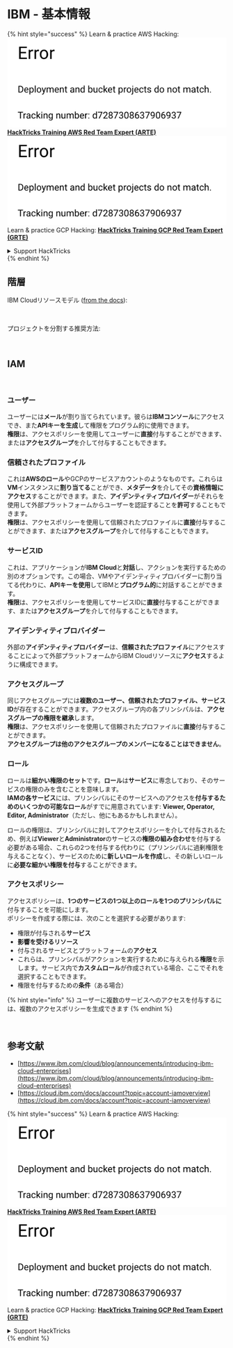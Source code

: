 # IBM - 基本情報

{% hint style="success" %}
Learn & practice AWS Hacking:<img src="../../.gitbook/assets/image (1) (1).png" alt="" data-size="line">[**HackTricks Training AWS Red Team Expert (ARTE)**](https://training.hacktricks.xyz/courses/arte)<img src="../../.gitbook/assets/image (1) (1).png" alt="" data-size="line">\
Learn & practice GCP Hacking: <img src="../../.gitbook/assets/image (2).png" alt="" data-size="line">[**HackTricks Training GCP Red Team Expert (GRTE)**<img src="../../.gitbook/assets/image (2).png" alt="" data-size="line">](https://training.hacktricks.xyz/courses/grte)

<details>

<summary>Support HackTricks</summary>

* Check the [**subscription plans**](https://github.com/sponsors/carlospolop)!
* **Join the** 💬 [**Discord group**](https://discord.gg/hRep4RUj7f) or the [**telegram group**](https://t.me/peass) or **follow** us on **Twitter** 🐦 [**@hacktricks\_live**](https://twitter.com/hacktricks\_live)**.**
* **Share hacking tricks by submitting PRs to the** [**HackTricks**](https://github.com/carlospolop/hacktricks) and [**HackTricks Cloud**](https://github.com/carlospolop/hacktricks-cloud) github repos.

</details>
{% endhint %}

## 階層

IBM Cloudリソースモデル ([from the docs](https://www.ibm.com/blog/announcement/introducing-ibm-cloud-enterprises/)):

<figure><img src="../../.gitbook/assets/image (225).png" alt=""><figcaption></figcaption></figure>

プロジェクトを分割する推奨方法:

<figure><img src="../../.gitbook/assets/image (239).png" alt=""><figcaption></figcaption></figure>

## IAM

<figure><img src="../../.gitbook/assets/image (266).png" alt=""><figcaption></figcaption></figure>

### ユーザー

ユーザーには**メール**が割り当てられています。彼らは**IBMコンソール**にアクセスでき、また**APIキーを生成**して権限をプログラム的に使用できます。\
**権限**は、アクセスポリシーを使用してユーザーに**直接**付与することができます、または**アクセスグループ**を介して付与することもできます。

### 信頼されたプロファイル

これは**AWSのロール**やGCPのサービスアカウントのようなものです。これらは**VM**インスタンスに**割り当てる**ことができ、**メタデータ**を介してその**資格情報にアクセス**することができます。また、**アイデンティティプロバイダー**がそれらを使用して外部プラットフォームからユーザーを認証することを**許可**することもできます。\
**権限**は、アクセスポリシーを使用して信頼されたプロファイルに**直接**付与することができます、または**アクセスグループ**を介して付与することもできます。

### サービスID

これは、アプリケーションが**IBM Cloud**と**対話**し、アクションを実行するための別のオプションです。この場合、VMやアイデンティティプロバイダーに割り当てる代わりに、**APIキーを使用**してIBMと**プログラム的**に対話することができます。\
**権限**は、アクセスポリシーを使用してサービスIDに**直接**付与することができます、または**アクセスグループ**を介して付与することもできます。

### アイデンティティプロバイダー

外部の**アイデンティティプロバイダー**は、**信頼されたプロファイル**にアクセスすることによって外部プラットフォームからIBM Cloudリソースに**アクセス**するように構成できます。

### アクセスグループ

同じアクセスグループには**複数のユーザー、信頼されたプロファイル、サービスID**が存在することができます。アクセスグループ内の各プリンシパルは、**アクセスグループの権限を継承**します。\
**権限**は、アクセスポリシーを使用して信頼されたプロファイルに**直接**付与することができます。\
**アクセスグループは他のアクセスグループのメンバーになることはできません**。

### ロール

ロールは**細かい権限のセット**です。**ロール**は**サービス**に専念しており、そのサービスの権限のみを含むことを意味します。\
**IAMの各サービス**には、プリンシパルにそのサービスへのアクセスを**付与するためのいくつかの可能なロール**がすでに用意されています: **Viewer, Operator, Editor, Administrator**（ただし、他にもあるかもしれません）。

ロールの権限は、プリンシパルに対してアクセスポリシーを介して付与されるため、例えば**Viewer**と**Administrator**のサービスの**権限の組み合わせ**を付与する必要がある場合、これらの2つを付与する代わりに（プリンシパルに過剰権限を与えることなく）、サービスのために**新しいロールを作成**し、その新しいロールに**必要な細かい権限を付与**することができます。

### アクセスポリシー

アクセスポリシーは、**1つのサービスの1つ以上のロールを1つのプリンシパルに**付与することを可能にします。\
ポリシーを作成する際には、次のことを選択する必要があります:

* 権限が付与される**サービス**
* **影響を受けるリソース**
* 付与されるサービスとプラットフォームの**アクセス**
* これらは、プリンシパルがアクションを実行するために与えられる**権限**を示します。サービス内で**カスタムロール**が作成されている場合、ここでそれを選択することもできます。
* 権限を付与するための**条件**（ある場合）

{% hint style="info" %}
ユーザーに複数のサービスへのアクセスを付与するには、複数のアクセスポリシーを生成できます
{% endhint %}

<figure><img src="../../.gitbook/assets/image (248).png" alt=""><figcaption></figcaption></figure>

## 参考文献

* [https://www.ibm.com/cloud/blog/announcements/introducing-ibm-cloud-enterprises](https://www.ibm.com/cloud/blog/announcements/introducing-ibm-cloud-enterprises)
* [https://cloud.ibm.com/docs/account?topic=account-iamoverview](https://cloud.ibm.com/docs/account?topic=account-iamoverview)

{% hint style="success" %}
Learn & practice AWS Hacking:<img src="../../.gitbook/assets/image (1) (1).png" alt="" data-size="line">[**HackTricks Training AWS Red Team Expert (ARTE)**](https://training.hacktricks.xyz/courses/arte)<img src="../../.gitbook/assets/image (1) (1).png" alt="" data-size="line">\
Learn & practice GCP Hacking: <img src="../../.gitbook/assets/image (2).png" alt="" data-size="line">[**HackTricks Training GCP Red Team Expert (GRTE)**<img src="../../.gitbook/assets/image (2).png" alt="" data-size="line">](https://training.hacktricks.xyz/courses/grte)

<details>

<summary>Support HackTricks</summary>

* Check the [**subscription plans**](https://github.com/sponsors/carlospolop)!
* **Join the** 💬 [**Discord group**](https://discord.gg/hRep4RUj7f) or the [**telegram group**](https://t.me/peass) or **follow** us on **Twitter** 🐦 [**@hacktricks\_live**](https://twitter.com/hacktricks\_live)**.**
* **Share hacking tricks by submitting PRs to the** [**HackTricks**](https://github.com/carlospolop/hacktricks) and [**HackTricks Cloud**](https://github.com/carlospolop/hacktricks-cloud) github repos.

</details>
{% endhint %}
